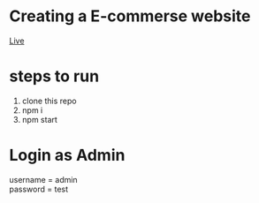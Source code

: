# Creating a E-commerse website
[Live](https://ecom-website.onrender.com)

# steps to run 
 1. clone this repo
 2. npm i
 3. npm start


# Login as Admin
username = admin  
password = test
